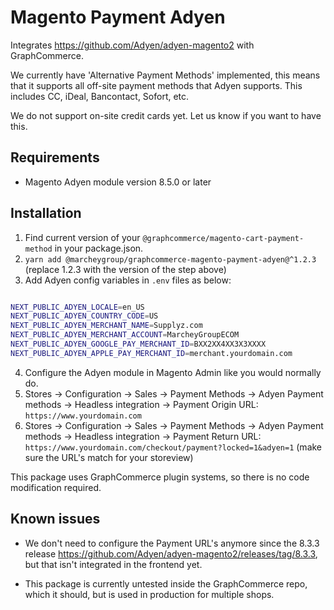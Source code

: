 # Magento Payment Adyen

Integrates https://github.com/Adyen/adyen-magento2 with GraphCommerce.

We currently have 'Alternative Payment Methods' implemented, this means that it
supports all off-site payment methods that Adyen supports. This includes CC,
iDeal, Bancontact, Sofort, etc.

We do not support on-site credit cards yet. Let us know if you want to have
this.

## Requirements

- Magento Adyen module version 8.5.0 or later

## Installation

1. Find current version of your `@graphcommerce/magento-cart-payment-method` in
   your package.json.
2. `yarn add @marcheygroup/graphcommerce-magento-payment-adyen@^1.2.3` (replace
   1.2.3 with the version of the step above)
3. Add Adyen config variables in `.env` files as below:

```bash

NEXT_PUBLIC_ADYEN_LOCALE=en_US
NEXT_PUBLIC_ADYEN_COUNTRY_CODE=US
NEXT_PUBLIC_ADYEN_MERCHANT_NAME=Supplyz.com
NEXT_PUBLIC_ADYEN_MERCHANT_ACCOUNT=MarcheyGroupECOM
NEXT_PUBLIC_ADYEN_GOOGLE_PAY_MERCHANT_ID=BXX2XX4XX3X3XXXX
NEXT_PUBLIC_ADYEN_APPLE_PAY_MERCHANT_ID=merchant.yourdomain.com

```

4. Configure the Adyen module in Magento Admin like you would normally do.
5. Stores -> Configuration -> Sales -> Payment Methods -> Adyen Payment methods
   -> Headless integration -> Payment Origin URL: `https://www.yourdomain.com`
6. Stores -> Configuration -> Sales -> Payment Methods -> Adyen Payment methods
   -> Headless integration -> Payment Return URL:
   `https://www.yourdomain.com/checkout/payment?locked=1&adyen=1` (make sure the
   URL's match for your storeview)

This package uses GraphCommerce plugin systems, so there is no code modification
required.

## Known issues

- We don't need to configure the Payment URL's anymore since the 8.3.3 release
  https://github.com/Adyen/adyen-magento2/releases/tag/8.3.3, but that isn't
  integrated in the frontend yet.

- This package is currently untested inside the GraphCommerce repo, which it
  should, but is used in production for multiple shops.
